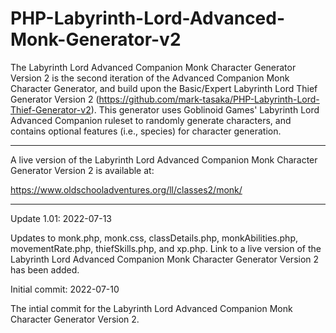 # PHP-Labyrinth-Lord-Advanced-Monk-Generator-v2
The Labyrinth Lord Advanced Companion Monk Character Generator Version 2 is the second iteration of the Advanced Companion Monk Character Generator, and build upon the Basic/Expert Labyrinth Lord Thief Generator Version 2 (https://github.com/mark-tasaka/PHP-Labyrinth-Lord-Thief-Generator-v2). This generator uses Goblinoid Games' Labyrinth Lord Advanced Companion ruleset to randomly generate characters, and contains optional features (i.e., species) for character generation.

-------------

A live version of the Labyrinth Lord Advanced Companion Monk Character Generator Version 2 is available at:

https://www.oldschooladventures.org/ll/classes2/monk/

-----------




Update 1.01: 2022-07-13

Updates to monk.php, monk.css, classDetails.php, monkAbilities.php, movementRate.php, thiefSkills.php, and xp.php.  Link to a live version of the Labyrinth Lord Advanced Companion Monk Character Generator Version 2 has been added.



Initial commit: 2022-07-10

The intial commit for the Labyrinth Lord Advanced Companion Monk Character Generator Version 2.
